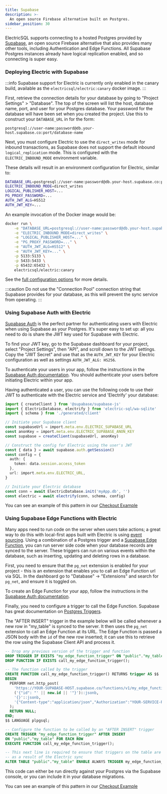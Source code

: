 ```yaml
---
title: Supabase
description: >-
  An open source Firebase alternative built on Postgres.
sidebar_position: 30
---
```


ElectricSQL supports connecting to a hosted Postgres provided by [Supabase](https://supabase.com), an open source Firebase alternative that also provides many other tools, including Authentication and Edge Functions. All Supabase Postgres instances already have logical replication enabled, and so connecting is super easy.

### Deploying Electric with Supabase

:::info
Supabase support for Electric is currently only enabled in the canary build, available as the `electricsql/electric:canary` docker image.
:::

First, retrieve the connection details for your database by going to "Project Settings" > "Database". The top of the screen will list the host, database name, port, and user for your Postgres database. Your password for the database will have been set when you created the project. Use this to construct your `DATABASE_URL` in for the form:

```
postgresql://user-name:password@db.your-host.supabase.co:port/database-name
```

Next, you must configure Electric to use the `direct_writes` mode for inbound transactions, as Supabase does not support the default inbound `logical_replication` mode. This is configured with the `ELECTRIC_INBOUND_MODE` environment variable.

These details will result in an environment configuration for Electric, similar to:

```bash
DATABASE_URL=postgresql://user-name:password@db.your-host.supabase.co:port/database-name
ELECTRIC_INBOUND_MODE=direct_writes
LOGICAL_PUBLISHER_HOST=...
PG_PROXY_PASSWORD=...
AUTH_JWT_ALG=HS512
AUTH_JWT_KEY=...
```

An example invocation of the Docker image would be:

```bash
docker run \
    -e "DATABASE_URL=postgresql://user-name:password@db.your-host.supabase.co:port/database-name" \
    -e "ELECTRIC_INBOUND_MODE=direct_writes" \
    -e "LOGICAL_PUBLISHER_HOST=..." \
    -e "PG_PROXY_PASSWORD=..." \
    -e "AUTH_JWT_ALG=HS512" \
    -e "AUTH_JWT_KEY=..." \
    -p 5133:5133 \
    -p 5433:5433 \
    -p 65432:65432 \
    electricsql/electric:canary
```

See the [full configuration options](../../api/service.md#configuration-options) for more details.

:::caution
Do not use the "Connection Pool" connection string that Supabase provides for your database, as this will prevent the sync service from operating. 
:::

### Using Supabase Auth with Electric

[Supabase Auth](https://supabase.com/docs/guides/auth) is the perfect partner for authenticating users with Electric when using Supabase as your Postgres. It's super easy to set up: all you need to do is share the JWT key used for Supabase with Electric.

To find your JWT key, go to the Supabase dashboard for your project, select "Project Settings", then "API", and scroll down to the JWT settings. Copy the "JWT Secret" and use that as the `AUTH_JWT_KEY` for your Electric configuration as well as settings `AUTH_JWT_ALG: HS256`.

To authenticate your users in your app, follow the instructions in the [Supabase Auth documentation](https://supabase.com/docs/guides/auth). You should authenticate your users before initiating Electric within your app.

Having authenticated a user, you can use the following code to use their JWT to authenticate with the Electric service and 'Electrify' your database:

```ts
import { createClient } from '@supabase/supabase-js'
import { ElectricDatabase, electrify } from 'electric-sql/wa-sqlite'
import { schema } from './generated/client'

// Initiate your Supabase client
const supabaseUrl = import.meta.env.ELECTRIC_SUPABASE_URL
const anonKey = import.meta.env.ELECTRIC_SUPABASE_ANON_KEY
const supabase = createClient(supabaseUrl, anonKey)

// Construct the config for Electric using the user's JWT
const { data } = await supabase.auth.getSession()
const config = {
  auth: { 
    token: data.session.access_token
  },
  url: import.meta.env.ELECTRIC_URL,
}

// Initiate your Electric database
const conn = await ElectricDatabase.init('myApp.db', '')
const electric = await electrify(conn, schema, config)
```

You can see an example of this pattern in our [Checkout Example](https://github.com/electric-sql/electric/blob/main/examples/checkout/)

### Using Supabase Edge Functions with Electric

Many apps need to run code on the server when users take actions; a great way to do this with local-first apps built with Electric is using [event sourcing](../event-sourcing). Using a combination of a Postgres trigger and a [Supabase Edge Function](https://supabase.com/docs/guides/functions), you can run server side code when your database records are synced to the server. These triggers can run on various events within the database, such as inserting, updating and deleting rows in a database.

First, you need to ensure that the `pg_net` extension is enabled for your project - this is an extension that enables you to call an Edge Function url via SQL. In the dashboard go to "Database" -> "Extensions" and search for `pg_net`, and ensure it is toggled on.

To create an Edge Function for your app, follow the instructions in the [Supabase Auth documentation](https://supabase.com/docs/guides/functions).

Finally, you need to configure a trigger to call the Edge Function. Supabase has great documentation on [Postgres Triggers](https://supabase.com/docs/guides/database/postgres/triggers).

The "AFTER INSERT" trigger in the example below will be called whenever a new row in "my_table" is synced to the server. It then uses the `pg_net` extension to call an Edge Function at its URL. The Edge Function is passed a JSON body with the `id` of the new row inserted; it can use this to retrieve the row using the Supabase Client API and process it.

```sql
-- Drop any previous version of the trigger and function
DROP TRIGGER IF EXISTS "my_edge_function_trigger" ON "public"."my_table";
DROP FUNCTION IF EXISTS call_my_edge_function_trigger();

-- The function called by the trigger
CREATE FUNCTION call_my_edge_function_trigger() RETURNS trigger AS $$
BEGIN
  PERFORM net.http_post(
    'https://YOUR-SUPABASE-HOST.supabase.co/functions/v1/my_edge_function',
    ('{"id": "' || new.id || '"}')::jsonb,
    '{}'::jsonb,
    '{"Content-type":"application/json","Authorization":"YOUR-SERVICE-ROLL-KEY"}'::jsonb
  );
  RETURN NULL;
END;
$$ LANGUAGE plpgsql;

-- Configure the function to be called by an "AFTER INSERT" trigger
CREATE TRIGGER "my_edge_function_trigger" AFTER INSERT
ON "public"."my_table" FOR EACH ROW
EXECUTE FUNCTION call_my_edge_function_trigger();

-- This next line is required to ensure that triggers on the table are called
-- as a result of the Electric sync
ALTER TABLE "public"."my_table" ENABLE ALWAYS TRIGGER my_edge_function_trigger;
```

This code can either be run directly against your Postgres via the Supabase console, or you can include it in your database migrations.

You can see an example of this pattern in our [Checkout Example](https://github.com/electric-sql/electric/blob/main/examples/checkout/)

